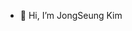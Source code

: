 - 👋 Hi, I’m JongSeung Kim

<!---
jngsng/jngsng is a ✨ special ✨ repository because its `README.md` (this file) appears on your GitHub profile.
You can click the Preview link to take a look at your changes.
--->
